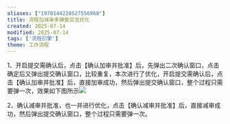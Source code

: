 ```yaml
---
aliases: ["1970144220527556968"]
title: 流程加减审多弹窗交互优化
created: 2025-07-14
modified: 2025-07-14
tags: ['流程引擎']
theme: 工作流程
---
```


1、开启提交需确认后，点击【确认加审并批准】后，先弹出二次确认窗口，点击确定后又弹出提交确认窗口，比较重复，本次进行了优化，开启提交需确认后，点击【确认加审并批准】后，直接加审成功，然后弹出提交确认窗口，整个过程只需要弹一次，效果如下图所示![](d639072550c0ee57230e873902331c34.jpg)

2、确认减审并批准，也一并进行优化，点击【确认减审并批准】后，直接减审成功，然后弹出提交确认窗口，整个过程只需要弹一次。
